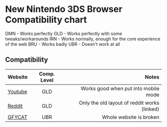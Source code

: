 # New Nintendo 3DS Browser Compatibility chart
DMN - Works perfectly
GLD - Works perfectly with some tweaks/workarounds
IRN - Works normally, enough for the core experience of the web
BRU - Works badly
UBR - Doesn't work at all
## Compatibility
| Website       | Comp. Level   | Notes |
| ------------- |:-------------:| -----:|
| [Youtube](https://youtube.com)| GLD | Works good when put into mobile mode |
| [Reddit](https://old.reddit.com) | GLD | Only the old layout of reddit works (linked) |
| [GFYCAT](https://gfycat.com) | UBR | Whole website is broken |
